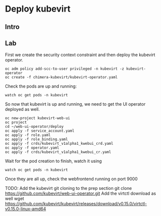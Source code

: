 # Deploy kubevirt 

## Intro


## Lab

First we create the security context constraint and then deploy the kubevirt operator.
```
oc adm policy add-scc-to-user privileged -n kubevirt -z kubevirt-operator
oc create -f chimera-kubevirt/kubevirt-operator.yaml
```
Check the pods are up and running:

```
watch oc get pods -n kubevirt
```

So now that kubevirt is up and running, we need to get the UI operator deployed as well.
```
oc new-project kubevirt-web-ui
oc project
cd ~/web-ui-operator/deploy
oc apply -f service_account.yaml
oc apply -f role.yaml
oc apply -f role_binding.yaml
oc apply -f crds/kubevirt_v1alpha1_kwebui_crd.yaml
oc apply -f operator.yaml
oc apply -f crds/kubevirt_v1alpha1_kwebui_cr.yaml
```

Wait for the pod creation to finish, watch it using
```
watch oc get pods -n kubevirt
```

Once they are all up, check the webfrontend running on port 9000

TODO: Add the kubevirt git cloning to the prep section
      git clone https://github.com/kubevirt/web-ui-operator.git
      Add the virtctl download as well
      wget https://github.com/kubevirt/kubevirt/releases/download/v0.15.0/virtctl-v0.15.0-linux-amd64
